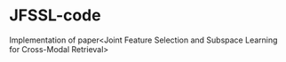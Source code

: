 # JFSSL-code
Implementation of paper&lt;Joint Feature Selection and Subspace Learning for Cross-Modal Retrieval>
